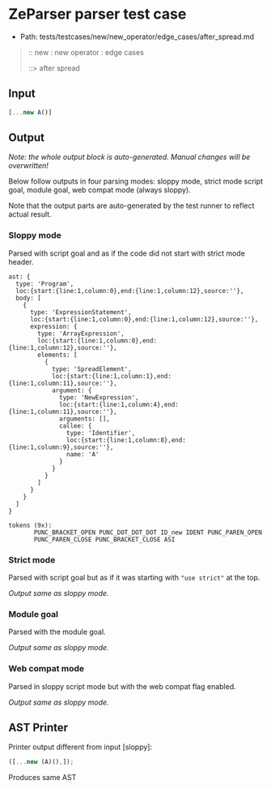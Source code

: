 # ZeParser parser test case

- Path: tests/testcases/new/new_operator/edge_cases/after_spread.md

> :: new : new operator : edge cases
>
> ::> after spread

## Input

`````js
[...new A()]
`````

## Output

_Note: the whole output block is auto-generated. Manual changes will be overwritten!_

Below follow outputs in four parsing modes: sloppy mode, strict mode script goal, module goal, web compat mode (always sloppy).

Note that the output parts are auto-generated by the test runner to reflect actual result.

### Sloppy mode

Parsed with script goal and as if the code did not start with strict mode header.

`````
ast: {
  type: 'Program',
  loc:{start:{line:1,column:0},end:{line:1,column:12},source:''},
  body: [
    {
      type: 'ExpressionStatement',
      loc:{start:{line:1,column:0},end:{line:1,column:12},source:''},
      expression: {
        type: 'ArrayExpression',
        loc:{start:{line:1,column:0},end:{line:1,column:12},source:''},
        elements: [
          {
            type: 'SpreadElement',
            loc:{start:{line:1,column:1},end:{line:1,column:11},source:''},
            argument: {
              type: 'NewExpression',
              loc:{start:{line:1,column:4},end:{line:1,column:11},source:''},
              arguments: [],
              callee: {
                type: 'Identifier',
                loc:{start:{line:1,column:8},end:{line:1,column:9},source:''},
                name: 'A'
              }
            }
          }
        ]
      }
    }
  ]
}

tokens (9x):
       PUNC_BRACKET_OPEN PUNC_DOT_DOT_DOT ID_new IDENT PUNC_PAREN_OPEN
       PUNC_PAREN_CLOSE PUNC_BRACKET_CLOSE ASI
`````

### Strict mode

Parsed with script goal but as if it was starting with `"use strict"` at the top.

_Output same as sloppy mode._

### Module goal

Parsed with the module goal.

_Output same as sloppy mode._

### Web compat mode

Parsed in sloppy script mode but with the web compat flag enabled.

_Output same as sloppy mode._

## AST Printer

Printer output different from input [sloppy]:

````js
([...new (A)(),]);
````

Produces same AST

